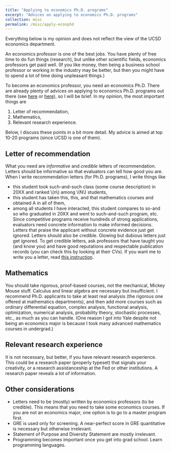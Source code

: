 ```yaml
---
title: "Applying to economics Ph.D. programs"
excerpt: "Advices on applying to economics Ph.D. programs"
collection: misc
permalink: /misc/apply-econphd
---
```


Everything below is my opinion and does not reflect the view of the UCSD economics department.

An economics professor is one of the best jobs. You have plenty of free time to do fun things (research), but unlike other scientific fields, economics professors get paid well. (If you like money, then being a business school professor or working in the industry may be better, but then you might have to spend a lot of time doing unpleasant things.)

To become an economics professor, you need an economics Ph.D. There are already plenty of advices on applying to economics Ph.D. programs out there (see [here](https://www.aeaweb.org/resources/students/grad-prep) or [here](https://econ.ucsb.edu/~startz/A%20Guide%20for%20UCSB%20Undergraduates%20Considering%20a%20PhD%20in%20Economics.pdf)), so I will be brief. In my opinion, the most important things are
1. Letter of recommendation,
1. Mathematics,
1. Relevant research experience.

Below, I discuss these points in a bit more detail. My advice is aimed at top 10-20 programs (since UCSD is one of them).

## Letter of recommendation
What you need are *informative* and *credible* letters of recommendation. Letters should be informative so that evaluators can tell how good you are. When I write recommendation letters (for Ph.D. programs), I write things like
- this student took such-and-such class (some course description) in 20XX and ranked \\(n\\) among \\(N\\) students,
- this student has taken this, this, and that mathematics courses and obtained A in all of them,
- among all students I have interacted, this student compares to so-and so who graduated in 20XX and went to such-and-such program,
etc. Since competitive programs receive hundreds of strong applications, evaluators need concrete information to make informed decisions. Letters that praise the applicant without concrete evidence just get ignored. Letters should also be credible. Glowing but dubious letters just get ignored. To get credible letters, ask professors that have taught you (and know you) and have good reputations and respectable publication records (you can check this by looking at their CVs). If you want me to write you a letter, read [this instruction](/misc/letter-of-recommendation).

## Mathematics
You should take rigorous, proof-based courses, not the mechanical, Mickey Mouse stuff. Calculus and linear algebra are necessary but insufficient. I recommend Ph.D. applicants to take at least real analysis (the rigorous one offered at mathematics departments), and then add more courses such as ordinary differential equation, complex analysis, functional analysis, optimization, numerical analysis, probability theory, stochastic processes, etc., as much as you can handle. (One reason I got into Yale despite not being an economics major is because I took many advanced mathematics courses in undergrad.)

## Relevant research experience
It is not necessary, but better, if you have relevant research experience. This could be a research paper (properly typeset) that signals your creativity, or a research assistanceship at the Fed or other institutions. A research paper reveals a lot of information.

## Other considerations
- Letters need to be (mostly) written by economics professors (to be credible). This means that you need to take some economics courses. If you are not an economics major, one option is to go to a master program first.
- GRE is used only for screening. A near-perfect score in GRE quantitative is necessary but otherwise irrelevant.
- Statement of Purpose and Diversity Statement are mostly irrelevant.
- Programming becomes important once you get into grad school. Learn programming languages.
